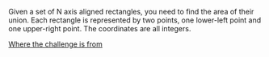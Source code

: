 Given a set of N axis aligned rectangles, you need to find the area of their union. Each rectangle is represented by two points, one lower-left point and one upper-right point. The coordinates are all integers.

[Where the challenge is from](https://www.hackerearth.com/practice/math/geometry/line-sweep-technique/tutorial/)
